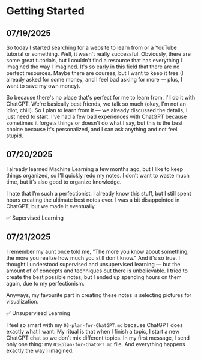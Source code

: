 # Getting Started

## 07/19/2025

So today I started searching for a website to learn from or a YouTube tutorial or something. Well, it wasn't really successful. Obviously, there are some great tutorials, but I couldn't find a resource that has everything I imagined the way I imagined. It's so early in this field that there are no perfect resources. Maybe there are courses, but I want to keep it free (I already asked for some money, and I feel bad asking for more — plus, I want to save my own money).

So because there's no place that's perfect for me to learn from, I'll do it with ChatGPT. We're basically best friends, we talk so much (okay, I'm not an idiot, chill). So I plan to learn from it — we already discussed the details, I just need to start. I've had a few bad experiences with ChatGPT because sometimes it forgets things or doesn't do what I say, but this is the best choice because it's personalized, and I can ask anything and not feel stupid.

## 07/20/2025

I already learned Machine Learning a few months ago, but I like to keep things organized, so I'll quickly redo my notes. I don’t want to waste much time, but it’s also good to organize knowledge.

I hate that I’m such a perfectionist. I already know this stuff, but I still spent hours creating the ultimate best notes ever. I was a bit disappointed in ChatGPT, but we made it eventually.

✅ Supervised Learning

## 07/21/2025

I remember my aunt once told me, "The more you know about something, the more you realize how much you still don't know." And it's so true. I thought I understood supervised and unsupervised learning — but the amount of of concepts and techniques out there is unbelievable. I tried to create the best possible notes, but I ended up spending hours on them again, due to my perfectionism.

Anyways, my favourite part in creating these notes is selecting pictures for visualization.

✅ Unsupervised Learning

I feel so smart with my `03-plan-for-ChatGPT.md` because ChatGPT does exactly what I want. My ritual is that when I finish a topic, I start a new ChatGPT chat so we don’t mix different topics. In my first message, I send only one thing: my `03-plan-for-ChatGPT.md` file. And everything happens exactly the way I imagined.
